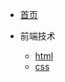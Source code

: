 <!-- docs/_sidebar.md -->

* [首页](README)

* 前端技术
    * [html](/doc/html.md)
    * [css](/doc/css.md)